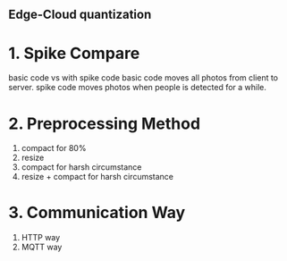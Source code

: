 ## Edge-Cloud quantization

# 1. Spike Compare
basic code vs with spike code
basic code moves all photos from client to server.
spike code moves photos when people is detected for a while.

# 2. Preprocessing Method
1) compact for 80%
2) resize
3) compact for harsh circumstance
4) resize + compact for harsh circumstance

# 3. Communication Way
1) HTTP way
2) MQTT way
